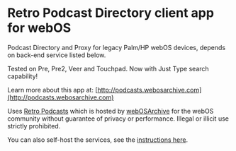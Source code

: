 # Retro Podcast Directory client app for webOS

Podcast Directory and Proxy for legacy Palm/HP webOS devices, depends on back-end service listed below.

Tested on Pre, Pre2, Veer and Touchpad. Now with Just Type search capability!

Learn more about this app at: [http://podcasts.webosarchive.com](http://podcasts.webosarchive.com)

Uses [Retro Podcasts](https://github.com/codepoet80/retro-podcasts) which is hosted by [webOSArchive](http://www.webosarchive.com) for the webOS community without guarantee of privacy or performance. Illegal or illicit use strictly prohibited. 

You can also self-host the services, see the [instructions here](https://github.com/codepoet80/retro-podcasts/blob/main/README.md).
